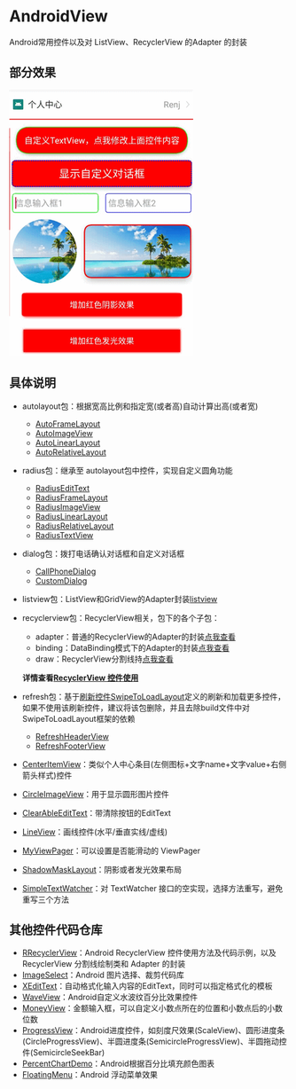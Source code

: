 # AndroidView
Android常用控件以及对 ListView、RecyclerView 的Adapter 的封装

## 部分效果

![](https://github.com/itrenjunhua/AndroidView/raw/master/images/androidView.gif)

## 具体说明

* autolayout包：根据宽高比例和指定宽(或者高)自动计算出高(或者宽)
    * [AutoFrameLayout](https://github.com/itrenjunhua/AndroidView/blob/master/android_view/src/main/java/com/renj/view/autolayout/AutoFrameLayout.java)
    * [AutoImageView](https://github.com/itrenjunhua/AndroidView/blob/master/android_view/src/main/java/com/renj/view/autolayout/AutoImageView.java)
    * [AutoLinearLayout](https://github.com/itrenjunhua/AndroidView/blob/master/android_view/src/main/java/com/renj/view/autolayout/AutoLinearLayout.java)
    * [AutoRelativeLayout](https://github.com/itrenjunhua/AndroidView/blob/master/android_view/src/main/java/com/renj/view/autolayout/AutoRelativeLayout.java)

* radius包：继承至 autolayout包中控件，实现自定义圆角功能
    * [RadiusEditText](https://github.com/itrenjunhua/AndroidView/blob/master/android_view/src/main/java/com/renj/view/radius/RadiusEditText.java)
    * [RadiusFrameLayout](https://github.com/itrenjunhua/AndroidView/blob/master/android_view/src/main/java/com/renj/view/radius/RadiusFrameLayout.java)
    * [RadiusImageView](https://github.com/itrenjunhua/AndroidView/blob/master/android_view/src/main/java/com/renj/view/radius/RadiusImageView.java)
    * [RadiusLinearLayout](https://github.com/itrenjunhua/AndroidView/blob/master/android_view/src/main/java/com/renj/view/radius/RadiusLinearLayout.java)
    * [RadiusRelativeLayout](https://github.com/itrenjunhua/AndroidView/blob/master/android_view/src/main/java/com/renj/view/radius/RadiusRelativeLayout.java)
    * [RadiusTextView](https://github.com/itrenjunhua/AndroidView/blob/master/android_view/src/main/java/com/renj/view/radius/RadiusTextView.java)

* dialog包：拨打电话确认对话框和自定义对话框
    * [CallPhoneDialog](https://github.com/itrenjunhua/AndroidView/blob/master/android_view/src/main/java/com/renj/view/dialog/CallPhoneDialog.java)
    * [CustomDialog](https://github.com/itrenjunhua/AndroidView/blob/master/android_view/src/main/java/com/renj/view/dialog/CustomDialog.java)

* listview包：ListView和GridView的Adapter封装[listview](https://github.com/itrenjunhua/AndroidView/tree/master/android_view/src/main/java/com/renj/view/listview)

* recyclerview包：RecyclerView相关，包下的各个子包：
    * adapter：普通的RecyclerView的Adapter的封装[点我查看](https://github.com/itrenjunhua/AndroidView/tree/master/android_view/src/main/java/com/renj/view/recyclerview/adapter)
    * binding：DataBinding模式下的Adapter的封装[点我查看](https://github.com/itrenjunhua/AndroidView/tree/master/android_view/src/main/java/com/renj/view/recyclerview/binding)
    * draw：RecyclerView分割线持[点我查看](https://github.com/itrenjunhua/AndroidView/tree/master/android_view/src/main/java/com/renj/view/recyclerview/draw)

    **详情查看[RecyclerView 控件使用](https://github.com/itrenjunhua/RRecyclerView)**

* refresh包：基于[刷新控件SwipeToLoadLayout]( https://github.com/Aspsine/SwipeToLoadLayout)定义的刷新和加载更多控件，如果不使用该刷新控件，建议将该包删除，并且去除build文件中对SwipeToLoadLayout框架的依赖
    * [RefreshHeaderView](https://github.com/itrenjunhua/AndroidView/blob/master/android_view/src/main/java/com/renj/view/refresh/RefreshHeaderView.java)
    * [RefreshFooterView](https://github.com/itrenjunhua/AndroidView/blob/master/android_view/src/main/java/com/renj/view/refresh/RefreshFooterView.java)

* [CenterItemView](https://github.com/itrenjunhua/AndroidView/blob/master/android_view/src/main/java/com/renj/view/CenterItemView.java)：类似个人中心条目(左侧图标+文字name+文字value+右侧箭头样式)控件
* [CircleImageView](https://github.com/itrenjunhua/AndroidView/blob/master/android_view/src/main/java/com/renj/view/CircleImageView.java)：用于显示圆形图片控件
* [ClearAbleEditText](https://github.com/itrenjunhua/AndroidView/blob/master/android_view/src/main/java/com/renj/view/ClearAbleEditText.java)：带清除按钮的EditText
* [LineView](https://github.com/itrenjunhua/AndroidView/blob/master/android_view/src/main/java/com/renj/view/LineView.java)：画线控件(水平/垂直实线/虚线)
* [MyViewPager](https://github.com/itrenjunhua/AndroidView/blob/master/android_view/src/main/java/com/renj/view/MyViewPager.java)：可以设置是否能滑动的 ViewPager
* [ShadowMaskLayout](https://github.com/itrenjunhua/AndroidView/blob/master/android_view/src/main/java/com/renj/view/ShadowMaskLayout.java)：阴影或者发光效果布局
* [SimpleTextWatcher](https://github.com/itrenjunhua/AndroidView/blob/master/android_view/src/main/java/com/renj/view/SimpleTextWatcher.java)：对 TextWatcher 接口的空实现，选择方法重写，避免重写三个方法

## 其他控件代码仓库

* [RRecyclerView](https://github.com/itrenjunhua/RRecyclerView)：Android RecyclerView 控件使用方法及代码示例，以及 RecyclerView 分割线绘制类和 Adapter 的封装
* [ImageSelect](https://github.com/itrenjunhua/ImageSelect)：Android 图片选择、裁剪代码库
* [XEditText](https://github.com/itrenjunhua/XEditText)：自动格式化输入内容的EditText，同时可以指定格式化的模板
* [WaveView](https://github.com/itrenjunhua/WaveView)：Android自定义水波纹百分比效果控件
* [MoneyView](https://github.com/itrenjunhua/MoneyView)：金额输入框，可以自定义小数点所在的位置和小数点后的小数位数
* [ProgressView](https://github.com/itrenjunhua/ProgressView)：Android进度控件，如刻度尺效果(ScaleView)、圆形进度条(CircleProgressView)、半圆进度条(SemicircleProgressView)、半圆拖动控件(SemicircleSeekBar)
* [PercentChartDemo](https://github.com/itrenjunhua/PercentChartDemo)：Android根据百分比填充颜色图表
* [FloatingMenu](https://github.com/itrenjunhua/FloatingMenu)：Android 浮动菜单效果
